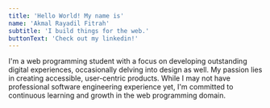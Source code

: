 ```yaml
---
title: 'Hello World! My name is'
name: 'Akmal Rayadil Fitrah'
subtitle: 'I build things for the web.'
buttonText: 'Check out my linkedin!'
---
```


 I'm a web programming student with a focus on developing outstanding digital experiences, occasionally delving into design as well. My passion lies in creating accessible, user-centric products. While I may not have professional software engineering experience yet, I'm committed to continuous learning and growth in the web programming domain.

